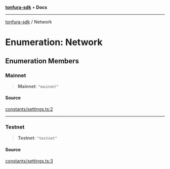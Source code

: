 [**tonfura-sdk**](../README.md) • **Docs**

***

[tonfura-sdk](../globals.md) / Network

# Enumeration: Network

## Enumeration Members

### Mainnet

> **Mainnet**: `"mainnet"`

#### Source

[constants/settings.ts:2](https://github.com/frigatebird-studio/tonfura-sdk/blob/f15b2955edbdca92a3459e41d07c042cafc9718a/src/constants/settings.ts#L2)

***

### Testnet

> **Testnet**: `"testnet"`

#### Source

[constants/settings.ts:3](https://github.com/frigatebird-studio/tonfura-sdk/blob/f15b2955edbdca92a3459e41d07c042cafc9718a/src/constants/settings.ts#L3)
